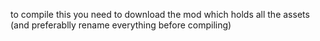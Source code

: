 to compile this you need to download the mod which holds all the assets (and preferablly rename everything before compiling)
